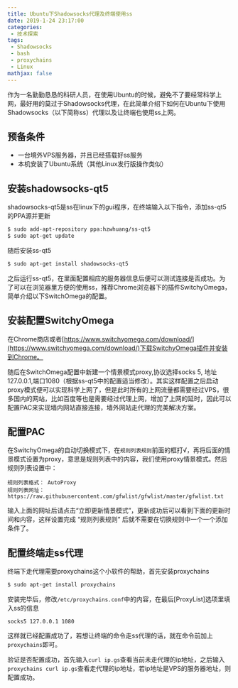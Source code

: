 ```yaml
---
title: Ubuntu下Shadowsocks代理及终端使用ss
date: 2019-1-24 23:17:00
categories:
 - 技术探索
tags: 
 - Shadowsocks
 - bash
 - proxychains
 - Linux
mathjax: false
---
```


作为一名勤勤恳恳的科研人员，在使用Ubuntu的时候，避免不了要经常科学上网，最好用的莫过于Shadowsocks代理，在此简单介绍下如何在Ubuntu下使用Shadowsocks（以下简称ss）代理以及让终端也使用ss上网。

## 预备条件

- 一台境外VPS服务器，并且已经搭载好ss服务
- 本机安装了Ubuntu系统（其他Linux发行版操作类似）

## 安装shadowsocks-qt5

shadowsocks-qt5是ss在linux下的gui程序，在终端输入以下指令，添加ss-qt5的PPA源并更新

```bash
$ sudo add-apt-repository ppa:hzwhuang/ss-qt5
$ sudo apt-get update
```

随后安装ss-qt5

```bash
$ sudo apt-get install shadowsocks-qt5
```

之后运行ss-qt5，在里面配置相应的服务器信息后便可以测试连接是否成功。为了可以在浏览器里方便的使用ss，推荐Chrome浏览器下的插件SwitchyOmega，简单介绍以下SwitchOmega的配置。

## 安装配置SwitchyOmega

在Chrome商店或者[https://www.switchyomega.com/download/](https://www.switchyomega.com/download/)下载SwitchyOmega插件并安装到Chrome。

随后在SwitchOmega配置中新建一个情景模式proxy,协议选择socks 5, 地址127.0.0.1,端口1080（根据ss-qt5中的配置适当修改）。其实这样配置之后启动proxy模式便可以实现科学上网了，但是此时所有的上网流量都需要经过VPS，很多国内的网站，比如百度等也是需要经过代理上网，增加了上网的延时，因此可以配置PAC来实现墙内网站直接连接，墙外网站走代理的完美解决方案。

## 配置PAC

在SwitchyOmega的自动切换模式下，在`规则列表规则`前面的框打√，再将后面的情景模式设置为proxy，意思是规则列表中的内容，我们使用proxy情景模式。然后规则列表设置中：

```text
规则列表格式： AutoProxy
规则列表网址： https://raw.githubusercontent.com/gfwlist/gfwlist/master/gfwlist.txt
```

输入上面的网址后请点击“立即更新情景模式”，更新成功后可以看到下面的更新时间和内容，这样设置完成 “规则列表规则” 后就不需要在切换规则中一个一个添加条件了。

## 配置终端走ss代理

终端下走代理需要proxychains这个小软件的帮助，首先安装proxychains

```bash
$ sudo apt-get install proxychains
```

安装完毕后，修改`/etc/proxychains.conf`中的内容，在最后[ProxyList]选项里填入ss的信息

```text
socks5 127.0.0.1 1080
```

这样就已经配置成功了，若想让终端的命令走ss代理的话，就在命令前加上`proxychains`即可。

验证是否配置成功，首先输入`curl ip.gs`查看当前未走代理的ip地址，之后输入`proxychains curl ip.gs`查看走代理的ip地址，若ip地址是VPS的服务器地址，则配置成功。
